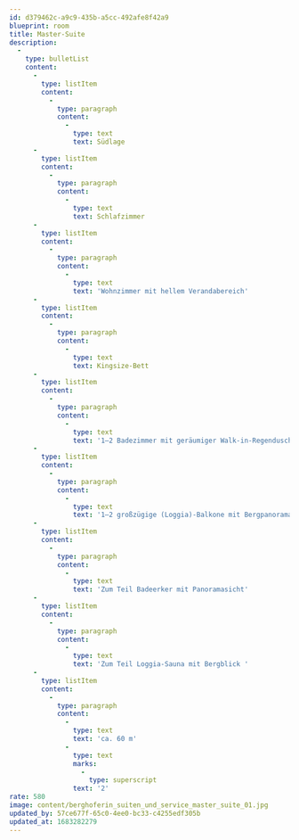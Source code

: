 ```yaml
---
id: d379462c-a9c9-435b-a5cc-492afe8f42a9
blueprint: room
title: Master-Suite
description:
  -
    type: bulletList
    content:
      -
        type: listItem
        content:
          -
            type: paragraph
            content:
              -
                type: text
                text: Südlage
      -
        type: listItem
        content:
          -
            type: paragraph
            content:
              -
                type: text
                text: Schlafzimmer
      -
        type: listItem
        content:
          -
            type: paragraph
            content:
              -
                type: text
                text: 'Wohnzimmer mit hellem Verandabereich'
      -
        type: listItem
        content:
          -
            type: paragraph
            content:
              -
                type: text
                text: Kingsize-Bett
      -
        type: listItem
        content:
          -
            type: paragraph
            content:
              -
                type: text
                text: '1–2 Badezimmer mit geräumiger Walk-in-Regendusche bzw. kleiner Walk-in-Eckdusche'
      -
        type: listItem
        content:
          -
            type: paragraph
            content:
              -
                type: text
                text: '1–2 großzügige (Loggia)-Balkone mit Bergpanoramasicht'
      -
        type: listItem
        content:
          -
            type: paragraph
            content:
              -
                type: text
                text: 'Zum Teil Badeerker mit Panoramasicht'
      -
        type: listItem
        content:
          -
            type: paragraph
            content:
              -
                type: text
                text: 'Zum Teil Loggia-Sauna mit Bergblick '
      -
        type: listItem
        content:
          -
            type: paragraph
            content:
              -
                type: text
                text: 'ca. 60 m'
              -
                type: text
                marks:
                  -
                    type: superscript
                text: '2'
rate: 580
image: content/berghoferin_suiten_und_service_master_suite_01.jpg
updated_by: 57ce677f-65c0-4ee0-bc33-c4255edf305b
updated_at: 1683282279
---
```

